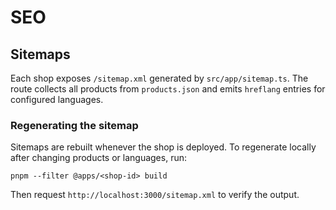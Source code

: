 # SEO

## Sitemaps

Each shop exposes `/sitemap.xml` generated by `src/app/sitemap.ts`. The route
collects all products from `products.json` and emits `hreflang` entries for
configured languages.

### Regenerating the sitemap

Sitemaps are rebuilt whenever the shop is deployed. To regenerate locally after
changing products or languages, run:

```
pnpm --filter @apps/<shop-id> build
```

Then request `http://localhost:3000/sitemap.xml` to verify the output.
